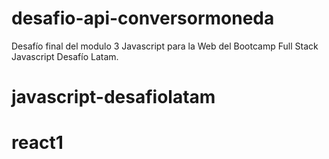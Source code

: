 # desafio-api-conversormoneda
Desafío final del modulo 3 Javascript para la Web del Bootcamp Full Stack Javascript Desafío Latam.
# javascript-desafiolatam
# react1
